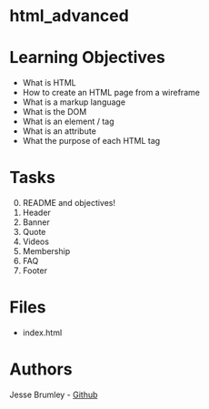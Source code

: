 # html_advanced

# Learning Objectives
* What is HTML
* How to create an HTML page from a wireframe
* What is a markup language
* What is the DOM
* What is an element / tag
* What is an attribute
* What the purpose of each HTML tag

# Tasks
0. README and objectives!
1. Header
2. Banner
3. Quote
4. Videos
5. Membership
6. FAQ
7. Footer

# Files
* index.html

# Authors
Jesse Brumley - [Github](https://github.com/jessebrumley)

